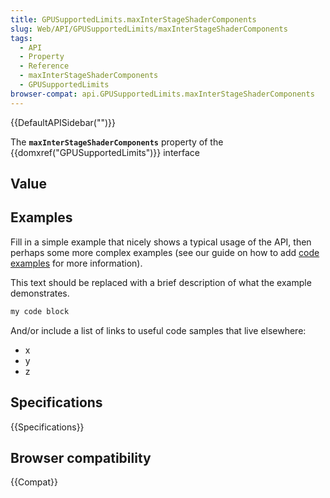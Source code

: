 ```yaml
---
title: GPUSupportedLimits.maxInterStageShaderComponents
slug: Web/API/GPUSupportedLimits/maxInterStageShaderComponents
tags:
  - API
  - Property
  - Reference
  - maxInterStageShaderComponents
  - GPUSupportedLimits
browser-compat: api.GPUSupportedLimits.maxInterStageShaderComponents
---
```

{{DefaultAPISidebar("")}}

The **`maxInterStageShaderComponents`** property of the {{domxref("GPUSupportedLimits")}} interface 

## Value



## Examples

Fill in a simple example that nicely shows a typical usage of the API, then perhaps some more complex examples (see our guide on how to add [code examples](/en-US/docs/MDN/Contribute/Structures/Code_examples) for more information).

This text should be replaced with a brief description of what the example demonstrates.

```js
my code block
```

And/or include a list of links to useful code samples that live elsewhere:

*   x
*   y
*   z

## Specifications

{{Specifications}}

## Browser compatibility

{{Compat}}



